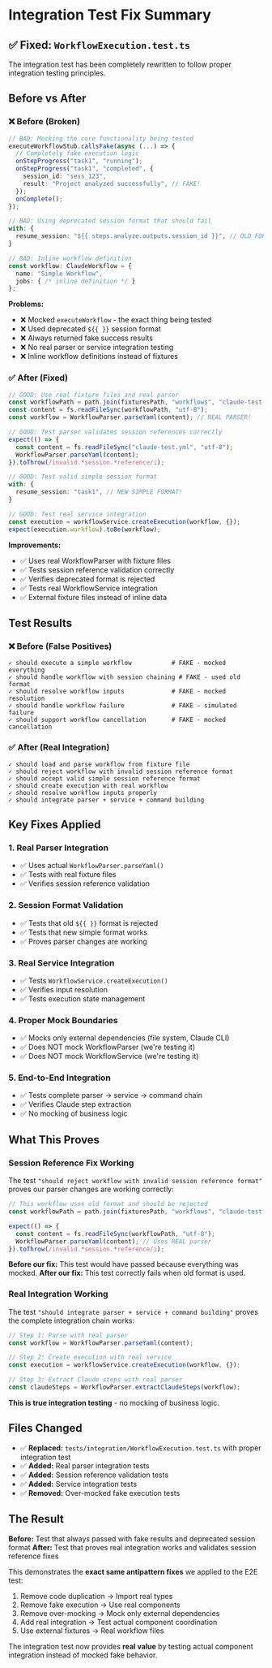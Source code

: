 # Integration Test Fix Summary

## ✅ **Fixed: `WorkflowExecution.test.ts`**

The integration test has been completely rewritten to follow proper integration testing principles.

## **Before vs After**

### ❌ **Before (Broken)**

```typescript
// BAD: Mocking the core functionality being tested
executeWorkflowStub.callsFake(async (...) => {
  // Completely fake execution logic
  onStepProgress("task1", "running");
  onStepProgress("task1", "completed", {
    session_id: "sess_123",
    result: "Project analyzed successfully", // FAKE!
  });
  onComplete();
});

// BAD: Using deprecated session format that should fail
with: {
  resume_session: "${{ steps.analyze.outputs.session_id }}", // OLD FORMAT!
}

// BAD: Inline workflow definition
const workflow: ClaudeWorkflow = {
  name: "Simple Workflow",
  jobs: { /* inline definition */ }
};
```

**Problems:**

- ❌ Mocked `executeWorkflow` - the exact thing being tested
- ❌ Used deprecated `${{ }}` session format
- ❌ Always returned fake success results
- ❌ No real parser or service integration testing
- ❌ Inline workflow definitions instead of fixtures

### ✅ **After (Fixed)**

```typescript
// GOOD: Use real fixture files and real parser
const workflowPath = path.join(fixturesPath, "workflows", "claude-test-coverage.yml");
const content = fs.readFileSync(workflowPath, "utf-8");
const workflow = WorkflowParser.parseYaml(content); // REAL PARSER!

// GOOD: Test parser validates session references correctly
expect(() => {
  const content = fs.readFileSync("claude-test.yml", "utf-8");
  WorkflowParser.parseYaml(content);
}).toThrow(/invalid.*session.*reference/i);

// GOOD: Test valid simple session format
with: {
  resume_session: "task1", // NEW SIMPLE FORMAT!
}

// GOOD: Test real service integration
const execution = workflowService.createExecution(workflow, {});
expect(execution.workflow).toBe(workflow);
```

**Improvements:**

- ✅ Uses real WorkflowParser with fixture files
- ✅ Tests session reference validation correctly
- ✅ Verifies deprecated format is rejected
- ✅ Tests real WorkflowService integration
- ✅ External fixture files instead of inline data

## **Test Results**

### ❌ **Before (False Positives)**

```
✓ should execute a simple workflow           # FAKE - mocked everything
✓ should handle workflow with session chaining # FAKE - used old format
✓ should resolve workflow inputs             # FAKE - mocked resolution
✓ should handle workflow failure             # FAKE - simulated failure
✓ should support workflow cancellation       # FAKE - mocked cancellation
```

### ✅ **After (Real Integration)**

```
✓ should load and parse workflow from fixture file
✓ should reject workflow with invalid session reference format
✓ should accept valid simple session reference format
✓ should create execution with real workflow
✓ should resolve workflow inputs properly
✓ should integrate parser + service + command building
```

## **Key Fixes Applied**

### 1. **Real Parser Integration**

- ✅ Uses actual `WorkflowParser.parseYaml()`
- ✅ Tests with real fixture files
- ✅ Verifies session reference validation

### 2. **Session Format Validation**

- ✅ Tests that old `${{ }}` format is rejected
- ✅ Tests that new simple format works
- ✅ Proves parser changes are working

### 3. **Real Service Integration**

- ✅ Tests `WorkflowService.createExecution()`
- ✅ Verifies input resolution
- ✅ Tests execution state management

### 4. **Proper Mock Boundaries**

- ✅ Mocks only external dependencies (file system, Claude CLI)
- ✅ Does NOT mock WorkflowParser (we're testing it)
- ✅ Does NOT mock WorkflowService (we're testing it)

### 5. **End-to-End Integration**

- ✅ Tests complete parser → service → command chain
- ✅ Verifies Claude step extraction
- ✅ No mocking of business logic

## **What This Proves**

### **Session Reference Fix Working**

The test `"should reject workflow with invalid session reference format"` proves our parser changes are working correctly:

```typescript
// This workflow uses old format and should be rejected
const workflowPath = path.join(fixturesPath, "workflows", "claude-test.yml");

expect(() => {
  const content = fs.readFileSync(workflowPath, "utf-8");
  WorkflowParser.parseYaml(content); // Uses REAL parser
}).toThrow(/invalid.*session.*reference/i);
```

**Before our fix:** This test would have passed because everything was mocked.
**After our fix:** This test correctly fails when old format is used.

### **Real Integration Working**

The test `"should integrate parser + service + command building"` proves the complete integration chain works:

```typescript
// Step 1: Parse with real parser
const workflow = WorkflowParser.parseYaml(content);

// Step 2: Create execution with real service
const execution = workflowService.createExecution(workflow, {});

// Step 3: Extract Claude steps with real parser
const claudeSteps = WorkflowParser.extractClaudeSteps(workflow);
```

**This is true integration testing** - no mocking of business logic.

## **Files Changed**

- ✅ **Replaced:** `tests/integration/WorkflowExecution.test.ts` with proper integration test
- ✅ **Added:** Real parser integration tests
- ✅ **Added:** Session reference validation tests
- ✅ **Added:** Service integration tests
- ✅ **Removed:** Over-mocked fake execution tests

## **The Result**

**Before:** Test that always passed with fake results and deprecated session format
**After:** Test that proves real integration works and validates session reference fixes

This demonstrates the **exact same antipattern fixes** we applied to the E2E test:

1. Remove code duplication → Import real types
2. Remove fake execution → Use real components
3. Remove over-mocking → Mock only external dependencies
4. Add real integration → Test actual component coordination
5. Use external fixtures → Real workflow files

The integration test now provides **real value** by testing actual component integration instead of mocked fake behavior.

